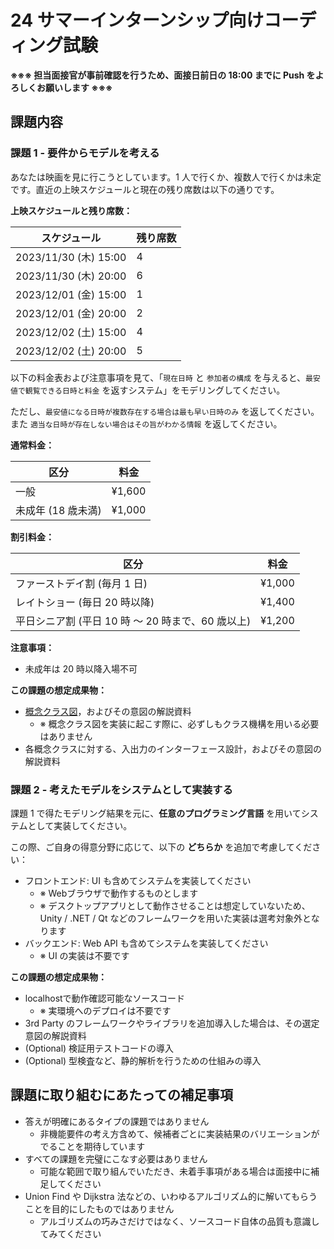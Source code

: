 24 サマーインターンシップ向けコーディング試験
===============================================================================

**※※※ 担当面接官が事前確認を行うため、面接日前日の 18:00 までに Push をよろしくお願いします ※※※**


課題内容
-------------------------------------------------------------------------------

### 課題 1 - 要件からモデルを考える

あなたは映画を見に行こうとしています。1 人で行くか、複数人で行くかは未定です。直近の上映スケジュールと現在の残り席数は以下の通りです。

**上映スケジュールと残り席数：**

| スケジュール          | 残り席数 |
| --------------------- | -------- |
| 2023/11/30 (木) 15:00 | 4        |
| 2023/11/30 (木) 20:00 | 6        |
| 2023/12/01 (金) 15:00 | 1        |
| 2023/12/01 (金) 20:00 | 2        |
| 2023/12/02 (土) 15:00 | 4        |
| 2023/12/02 (土) 20:00 | 5        |

以下の料金表および注意事項を見て、「`現在日時` と `参加者の構成` を与えると、`最安値で観覧できる日時と料金` を返すシステム」をモデリングしてください。

ただし、`最安値になる日時が複数存在する場合は最も早い日時のみ` を返してください。
また `適当な日時が存在しない場合はその旨がわかる情報` を返してください。

**通常料金：**

| 区分               | 料金   |
| ------------------ | ------ |
| 一般               | ¥1,600 |
| 未成年 (18 歳未満) | ¥1,000 |

**割引料金：**

| 区分                                              | 料金   |
| ------------------------------------------------- | ------ |
| ファーストデイ割 (毎月 1 日)                      | ¥1,000 |
| レイトショー (毎日 20 時以降)                     | ¥1,400 |
| 平日シニア割 (平日 10 時 〜 20 時まで、60 歳以上) | ¥1,200 |

**注意事項：**

- 未成年は 20 時以降入場不可

**この課題の想定成果物：**

- [概念クラス図](https://www.ogis-ri.co.jp/otc/swec/process/am-res/am/artifacts/classDiagram.html)，およびその意図の解説資料
    - ※ 概念クラス図を実装に起こす際に、必ずしもクラス機構を用いる必要はありません
- 各概念クラスに対する、入出力のインターフェース設計，およびその意図の解説資料

### 課題 2 - 考えたモデルをシステムとして実装する

課題 1 で得たモデリング結果を元に、**任意のプログラミング言語** を用いてシステムとして実装してください。

この際、ご自身の得意分野に応じて、以下の **どちらか** を追加で考慮してください：

- フロントエンド: UI も含めてシステムを実装してください
    - ※ Webブラウザで動作するものとします
    - ※ デスクトップアプリとして動作させることは想定していないため、Unity / .NET / Qt などのフレームワークを用いた実装は選考対象外となります
- バックエンド: Web API も含めてシステムを実装してください
    - ※ UI の実装は不要です

**この課題の想定成果物：**

- localhostで動作確認可能なソースコード
    - ※ 実環境へのデプロイは不要です
- 3rd Party のフレームワークやライブラリを追加導入した場合は、その選定意図の解説資料
- (Optional) 検証用テストコードの導入
- (Optional) 型検査など、静的解析を行うための仕組みの導入


課題に取り組むにあたっての補足事項
-------------------------------------------------------------------------------

- 答えが明確にあるタイプの課題ではありません
    - 非機能要件の考え方含めて、候補者ごとに実装結果のバリエーションがでることを期待しています
- すべての課題を完璧にこなす必要はありません
    - 可能な範囲で取り組んでいただき、未着手事項がある場合は面接中に補足してください
- Union Find や Dijkstra 法などの、いわゆるアルゴリズム的に解いてもらうことを目的にしたものではありません
    - アルゴリズムの巧みさだけではなく、ソースコード自体の品質も意識してみてください
